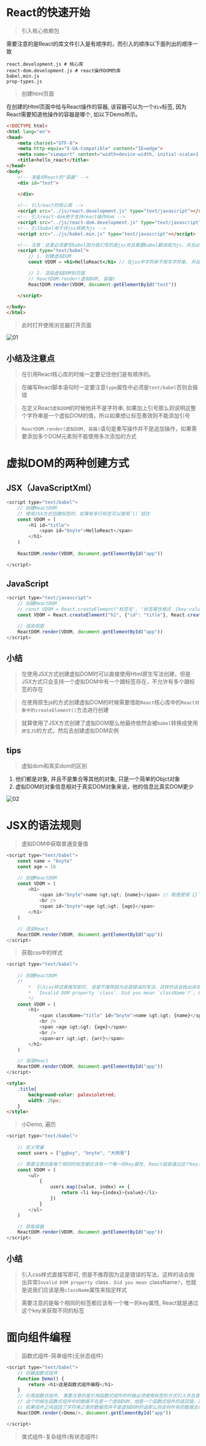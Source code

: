 # React的快速开始

> 引入核心依赖包

需要注意的是React的库文件引入是有顺序的，而引入的顺序以下面列出的顺序一致

```text
react.development.js # 核心库
react-dom.development.js # react操作DOM的库
babel.min.js
prop-types.js
```

> 创建html页面

在创建的Html页面中给与React操作的容器, 该容器可以为一个`div`标签, 因为React需要知道他操作的容器是哪个, 如以下Demo所示。

```html
<!DOCTYPE html>
<html lang="en">
<head>
    <meta charset="UTF-8">
    <meta http-equiv="X-UA-Compatible" content="IE=edge">
    <meta name="viewport" content="width=device-width, initial-scale=1.0">
    <title>hello_react</title>
</head>
<body>
    <!-- 准备好React的"容器" -->
    <div id="test">
        
    </div>

    <!-- 引入react的核心库 -->
    <script src="../js/react.development.js" type="text/javascript"></script>
    <!-- 引入react-dom用于支持react操作dom -->
    <script src="../js/react-dom.development.js" type="text/javascript"></script>
    <!-- 引入babel用于将jsx转换为js -->
    <script src="../js/babel.min.js" type="text/javascript"></script>

    <!-- 注意：这里必须要写babel因为我们写的是jsx并且需要babel翻译成为js，并且必须写，因为不写默认是js -->
    <script type="text/babel">
        // 1. 创建虚拟DOM
        const VDOM = <h1>HelloReact</h1> // 在jsx中字符串不用写字符串, 并且是一定的，因为他不是字符串，他是React的虚拟DOM

        // 2. 渲染虚拟DOM到页面
        // ReactDOM.render(虚拟DOM, 容器)
        ReactDOM.render(VDOM, document.getElementById("test"))

    </script>
    
</body>
</html>
```

> 此时打开使用浏览器打开页面

![01](note_image/01.png)

## 小结及注意点

> 在引用React核心库的时候一定要记住他们是有顺序的。

> 在编写React脚本语句时一定要注意`type`属性中必须是`text/babel`否则会报错

> 在定义React`虚拟DOM`的时候他并不是字符串, 如果加上引号那么则说明这整个字符串是一个虚拟DOM的值，所以如果想让标签奏效则不能添加引号

> `ReactDOM.render(虚拟DOM, 容器)`语句是重写操作并不是追加操作，如果需要添加多个DOM元素则不能使用多次添加的方式

# 虚拟DOM的两种创建方式

## JSX（JavaScriptXml）

```javascript
<script type="text/babel">
    // 创建ReactDOM
    // 使用JSX方式创建标签时，如果有多行标签可以使用`()`括住
    const VDOM = (
        <h1 id="title">
            <span id="bnyte">HelloReact</span>
        </h1>
    )
    
    ReactDOM.render(VDOM, document.getElementById("app"))

</script>
```

## JavaScript

```javascript
<script type="text/javascript">
    // 创建ReactDOM
    // const VDOM = React.createElement("标签名", "标签属性格式：{key:value}", "标签值")
    const VDOM = React.createElement("h1", {"id": "title"}, React.createElement("span", {"id":"bnyte"}, "HelloReact"))

    // 渲染视图
    ReactDOM.render(VDOM, document.getElementById("app"))
</script>
```

## 小结

> 在使用JSX方式创建虚拟DOM时可以直接使用Html原生写法创建，但是JSX方式只会支持一个虚拟DOM中有一个跟标签存在，不允许有多个跟标签的存在

> 在使用原生js的方式创建虚拟DOM的时候需要借助`React`核心库中的`React对象中的createElement()`方法进行创建

> 就算使用了JSX方式创建了虚拟DOM那么他最终依然会被`babel`转换成使用`原生JS`的方式，然后去创建虚拟DOM实例

## tips

> 虚拟dom和真实dom的区别

1. 他们都是对象, 并且不是集合等其他的对象, 只是一个简单的Objct对象
2. 虚拟DOM的对象信息相对于真实DOM对象来说，他的信息比真实DOM更少

![02](./note_image/02.png)

# JSX的语法规则

> 虚拟DOM中获取普通变量值

```javascript
<script type="text/babel">
    const name = "bnyte"
    const age = 16

    // 创建ReactDOM
    const VDOM = (
        <h1>
            <span id="bnyte">name &gt;&gt; {name}</span> // 取值使用`{}`标记
            <br />
            <span id="bnyte">age &gt;&gt; {age}</span>
        </h1>
    )

    // 渲染React
    ReactDOM.render(VDOM, document.getElementById("app"))
</script>
```

> 获取css中的样式

```javascript
<script type="text/babel">
    
    // 创建ReactDOM
    /*
        *  引入css样式直接写即可, 但是不推荐因为这是错误的写法，这样的话会抛出异常
        *  `Invalid DOM property `class`. Did you mean `className`?`，也就是说我们应该是用`className`属性来指定样式
        */
    const VDOM = (
        <h1>
            <span className="title" id="bnyte">name &gt;&gt; {name}</span>
            <br />
            <span >age &gt;&gt; {age}</span>
            <br />
            <span>arr &gt;&gt; {arr}</span>
        </h1>
    )

    // 渲染React
    ReactDOM.render(VDOM, document.getElementById("app"))
</script>
```

```html
<style>
    .title{
        background-color: palevioletred;
        width: 20px;
    }
</style>
```

> 小Demo, 遍历

```javascript
<script type="text/babel">
    
    // 定义常量
    const users = ["ggboy", "bnyte", "大帅哥"]

    // 需要注意的是每个相同的标签都应该有一个唯一的key属性, React就是通过这个key来获取不同的标签
    const VDOM = (
        <ul>
            {
                users.map((value, index) => {
                    return <li key={index}>{value}</li>
                })
            }
        </ul>
    )

    // 获取容器
    ReactDOM.render(VDOM, document.getElementById("app"))
</script>
```

## 小结

> 引入css样式直接写即可, 但是不推荐因为这是错误的写法，这样的话会抛出异常`Invalid DOM property `class`. Did you mean `className`?`，也就是说我们应该是用`className`属性来指定样式

> 需要注意的是每个相同的标签都应该有一个唯一的key属性, React就是通过这个key来获取不同的标签

# 面向组件编程

> 函数式组件-简单组件(无状态组件)

```javascript
<script type="text/babel">
    // 创建函数式组件
    function Demo() {
        return <h1>这是函数式组件编程</h1>
    }
    // 引用函数式组件, 需要注意的是引用函数式组件的时候必须使用标签的方式引入并且首字母必须大写，并且标签必须闭合
    // 这个时候在函数式组件中的数据不在是一个虚拟DOM，他是一个函数式组件的返回值，通过这个返回值作为虚拟DOM
    // 如果组件之间返回了字符串之类的数据而并不是虚拟DOM的话那么则会将所有的数据全部直接生成为DOM元素不做任何操作。
    ReactDOM.render(<Demo/>, document.getElementById("app"))

</script>
```

> 类式组件-复杂组件(有状态组件)

